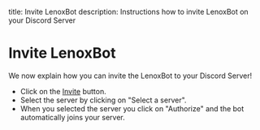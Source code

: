 title: Invite LenoxBot
description: Instructions how to invite LenoxBot on your Discord Server

# Invite LenoxBot

We now explain how you can invite the LenoxBot to your Discord Server!

* Click on the [Invite](https://lenoxbot.com/invite/) button.
* Select the server by clicking on "Select a server".
* When you selected the server you click on "Authorize" and the bot automatically joins your server.
